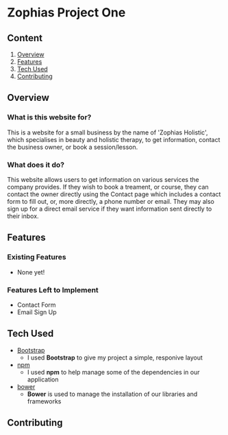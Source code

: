 # Zophias Project One

## Content

1. [Overview](#Overview)
2. [Features](#Features)
3. [Tech Used](#TechUsed)
4. [Contributing](#Contributing)

## Overview
 
### What is this website for?

This is a website for a small business by the name of 'Zophias Holistic', 
which specialises in beauty and holistic therapy, to get information, 
contact the business owner, or book a session/lesson. 

### What does it do?

This website allows users to get information on various services the company provides. If they wish to book a treament, or course, they can contact the owner directly using the Contact page which includes a contact form to fill out, or, more directly, a phone number or email. They may also sign up for a direct email service if they want information sent directly to their inbox.  

## Features

### Existing Features
- None yet!

### Features Left to Implement
- Contact Form
- Email Sign Up 
 
## Tech Used
- [Bootstrap](http://getbootstrap.com/)
    - I used **Bootstrap** to give my project a simple, responive layout
- [npm](https://www.npmjs.com/)
    - I used **npm** to help manage some of the dependencies in our application
- [bower](https://bower.io/)
    - **Bower** is used to manage the installation of our libraries and frameworks
 
## Contributing